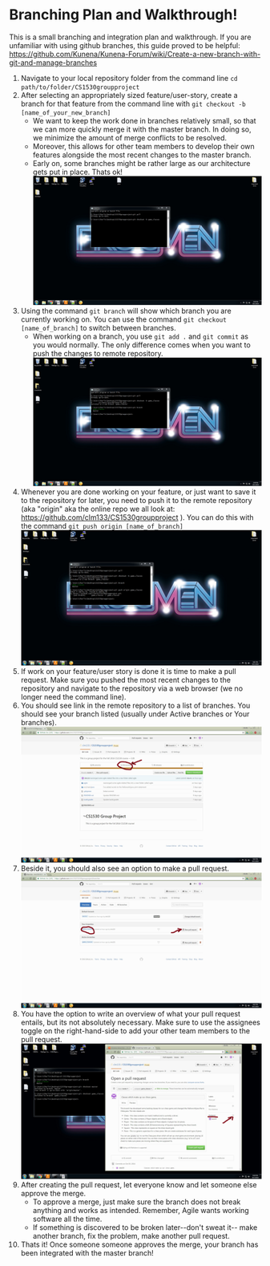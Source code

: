 # Branching Plan and Walkthrough!
This is a small branching and integration plan and walkthrough. If you are unfamiliar with using github branches, this guide proved to be helpful: https://github.com/Kunena/Kunena-Forum/wiki/Create-a-new-branch-with-git-and-manage-branches

1. Navigate to your local repository folder from the command line ```cd  path/to/folder/CS1530groupproject```
2. After selecting an appropriately sized feature/user-story, create a branch for that feature from the command line with ```git checkout -b [name_of_your_new_branch]```
	* We want to keep the work done in branches relatively small, so that we can more quickly merge it with the master branch. In doing so, we minimize the amount of merge conflicts to be resolved. 	
	* Moreover, this allows for other team members to develop their own features alongside the most recent changes to the master branch. 
	* Early on, some branches might be rather large as our architecture gets put in place. Thats ok!
	![Creating a branch locally](branch_guide_screenshots/image2.jpg "Creating a branch locally")
3. Using the command ```git branch``` will show which branch you are currently working on. You can use the command ```git checkout [name_of_branch]``` to switch between branches. 
	* When working on a branch, you use ```git add .``` and ```git commit``` as you would normally. The only difference comes when you want to push the changes to remote repository.
	![Checking your current branch](branch_guide_screenshots/image4.jpg "checking your current branch")
4. Whenever you are done working on your feature, or just want to save it to the repository for later, you need to push it to the remote repository (aka "origin" aka the online repo we all look at: https://github.com/clm133/CS1530groupproject ). You can do this with the command ```git push origin [name_of_branch]```
	![Pushing branch to repo](branch_guide_screenshots/image6.jpg "pushing branch to repo")
5. If work on your feature/user story is done it is time to make a pull request. Make sure you pushed the most recent changes to the repository and navigate to the repository via a web browser (we no longer need the command line).
6. You should see link in the remote repository to a list of branches. You should see your branch listed (usually under Active branches or Your branches).
	![branches link](branch_guide_screenshots/image7.jpg "branches link")
7. Beside it, you should also see an option to make a pull request.
	![start pull request](branch_guide_screenshots/image8.jpg "start pull request")
8. You have the option to write an overview of what your pull request entails, but its not absolutely necessary. Make sure to use the assignees toggle on the right-hand-side to add your other team members to the pull request.
	![create pull request](branch_guide_screenshots/image16.jpg "create pull request")
9. After creating the pull request, let everyone know and let someone else approve the merge. 
	* To approve a merge, just make sure the branch does not break anything and works as intended. Remember, Agile wants working software all the time.
	* If something is discovered to be broken later--don't sweat it-- make another branch, fix the problem, make another pull request.
10. Thats it! Once someone someone approves the merge, your branch has been integrated with the master branch!